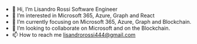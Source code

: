 - 👋 Hi, I’m Lisandro Rossi Software Engineer
- 👀 I’m interested in Microsoft 365, Azure, Graph and React
- 🌱 I’m currently focusing on Microsoft 365, Azure, Graph and Blockchain.
- 💞️ I’m looking to collaborate on Microsoft and on the Blockchain.
- 📫 How to reach me lisandrorossi444@gmail.com

<!---
lisandro444/lisandro444 is a ✨ special ✨ repository because its `README.md` (this file) appears on your GitHub profile.
You can click the Preview link to take a look at your changes.
--->
